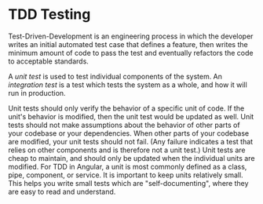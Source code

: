 # TDD Testing

Test-Driven-Development is an engineering process in which the developer writes an initial automated test case that defines a feature, then writes the minimum amount of code to pass the test and eventually refactors the code to acceptable standards.

A _unit test_ is used to test individual components of the system. An _integration test_ is a test which tests the system as a whole, and how it will run in production.

Unit tests should only verify the behavior of a specific unit of code. If the unit's behavior is modified, then the unit test would be updated as well. Unit tests should not make assumptions about the behavior of other parts of your codebase or your dependencies. When other parts of your codebase are modified, your unit tests should not fail. (Any failure indicates a test that relies on other components and is therefore not a unit test.) Unit tests are cheap to maintain, and should only be updated when the individual units are modified. For TDD in Angular, a unit is most commonly defined as a class, pipe, component, or service. It is important to keep units relatively small. This helps you write small tests which are "self-documenting", where they are easy to read and understand.
